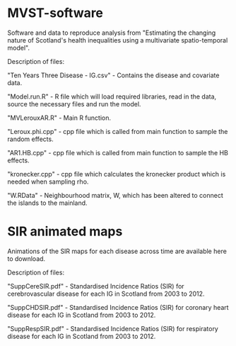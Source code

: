 # MVST-software
Software and data to reproduce analysis from "Estimating the changing nature of Scotland's health inequalities using a multivariate spatio-temporal model".

Description of files:

"Ten Years Three Disease - IG.csv" - Contains the disease and covariate data. 

"Model.run.R" - R file which will load required libraries, read in the data, source the necessary files and run the model.

"MVLerouxAR.R" - Main R function.

"Leroux.phi.cpp" - cpp file which is called from main function to sample the random effects.

"AR1.HB.cpp" - cpp file which is called from main function to sample the HB effects.

"kronecker.cpp" - cpp file which calculates the kronecker product which is needed when sampling rho.

"W.RData" - Neighbourhood matrix, W, which has been altered to connect the islands to the mainland.


# SIR animated maps
Animations of the SIR maps for each disease across time are available here to download.

Description of files:

"SuppCereSIR.pdf" - Standardised Incidence Ratios (SIR) for cerebrovascular disease for each IG in Scotland from
2003 to 2012.

"SuppCHDSIR.pdf" - Standardised Incidence Ratios (SIR) for coronary heart disease for each IG in Scotland from
2003 to 2012.

"SuppRespSIR.pdf" - Standardised Incidence Ratios (SIR) for respiratory disease for each IG in Scotland from
2003 to 2012.
